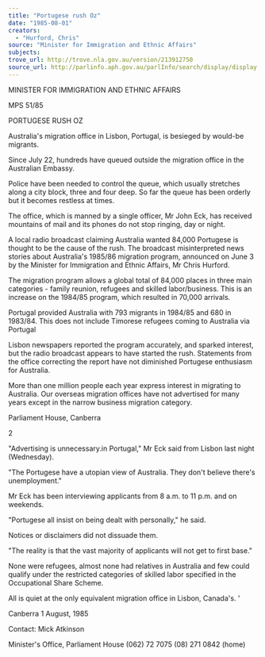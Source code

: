 ```yaml
---
title: "Portugese rush Oz"
date: "1985-08-01"
creators:
  - "Hurford, Chris"
source: "Minister for Immigration and Ethnic Affairs"
subjects:
trove_url: http://trove.nla.gov.au/version/213912750
source_url: http://parlinfo.aph.gov.au/parlInfo/search/display/display.w3p;query=Id%3A%22media/pressrel/HPR09015078%22
---
```


 MINISTER FOR IMMIGRATION  AND ETHNIC AFFAIRS

 MPS 51/85

 PORTUGESE RUSH OZ

 Australia's migration office in Lisbon, Portugal, is   besieged by would-be migrants.

 Since July 22, hundreds have queued outside the migration   office in the Australian Embassy.

 Police have been needed to control the queue, which   usually stretches along a city block, three and four   deep. So far the queue has been orderly but it becomes   restless at times.

 The office, which is manned by a single officer, Mr John Eck, has received mountains of mail and its phones   do not stop ringing, day or night.

 A local radio broadcast claiming Australia wanted 84,000   Portugese is thought to be the cause of the rush. The   broadcast misinterpreted news stories about Australia's   1985/86 migration program, announced on June 3 by the   Minister for Immigration and Ethnic Affairs, Mr Chris Hurford.

 The migration program allows a global total of 84,000   places in three main categories - family reunion, refugees   and skilled labor/business. This is an increase on the   1984/85 program, which resulted in 70,000 arrivals.

 Portugal provided Australia with 793 migrants in 1984/85   and 680 in 1983/84. This does not include Timorese   refugees coming to Australia via Portugal

 Lisbon newspapers reported the program accurately, and   sparked interest, but the radio broadcast appears to have   started the rush. Statements from the office correcting   the report have not diminished Portugese enthusiasm for   Australia.

 More than one million people each year express interest in   migrating to Australia. Our overseas migration offices   have not advertised for many years except in the narrow   business migration category.

 Parliament House, Canberra

 2

 "Advertising is unnecessary.in Portugal," Mr Eck said from  Lisbon last night (Wednesday).

 "The Portugese have a utopian view of Australia. They don't believe there's unemployment."

 Mr Eck has been interviewing applicants from 8 a.m. to  11 p.m. and on weekends.

 "Portugese all insist on being dealt with personally," he  said.

 Notices or disclaimers did not dissuade them.

 "The reality is that the vast majority of applicants will  not get to first base."

 None were refugees, almost none had relatives in Australia  and few could qualify under the restricted categories of  skilled labor specified in the Occupational Share Scheme.

 All is quiet at the only equivalent migration office in  Lisbon, Canada's. '

 Canberra  1 August, 1985

 Contact:  Mick Atkinson

 Minister's Office, Parliament House (062) 72 7075 (08) 271 0842 (home)

